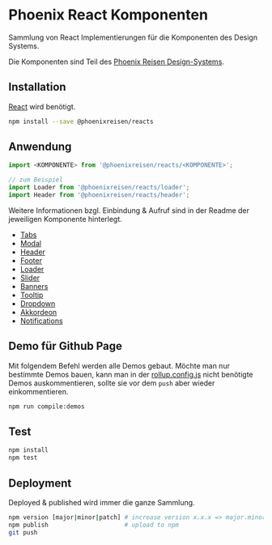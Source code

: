 # Phoenix React Komponenten

Sammlung von React Implementierungen für die Komponenten des Design Systems.

Die Komponenten sind Teil des [Phoenix Reisen Design-Systems](https://design-system.phoenixreisen.net).

## Installation

[React](https://reactjs.org/) wird benötigt.

```bash
npm install --save @phoenixreisen/reacts
```

## Anwendung

```ts
import <KOMPONENTE> from '@phoenixreisen/reacts/<KOMPONENTE>';

// zum Beispiel
import Loader from '@phoenixreisen/reacts/loader';
import Header from '@phoenixreisen/reacts/header';
```

Weitere Informationen bzgl. Einbindung & Aufruf sind in der Readme der jeweiligen Komponente hinterlegt.

- [Tabs](./src/tabs/README.md)
- [Modal](./src/modal/README.md)
- [Header](./src/header/README.md)
- [Footer](./src/footer/README.md)
- [Loader](./src/loader/README.md)
- [Slider](./src/slider/README.md)
- [Banners](./src/banners/README.md)
- [Tooltip](./src/tooltip/README.md)
- [Dropdown](./src/dropdown/README.md)
- [Akkordeon](./src/accordion/README.md)
- [Notifications](./src/notification/README.md)

## Demo für Github Page

Mit folgendem Befehl werden alle Demos gebaut. Möchte man nur bestimmte Demos bauen, kann man in der [rollup.config.js](../../rollup.config.js) nicht benötigte Demos auskommentieren, sollte sie vor dem `push` aber wieder einkommentieren.

```bash
npm run compile:demos
```

## Test

```bash
npm install
npm test
```

## Deployment

Deployed & published wird immer die ganze Sammlung.

```bash
npm version [major|minor|patch] # increase version x.x.x => major.minor.patch
npm publish                     # upload to npm
git push
```